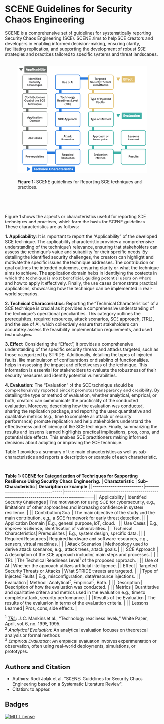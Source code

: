 # SCENE Guidelines for Security Chaos Engineering
SCENE is a comprehensive set of guidelines for systematically reporting Security Chaos Engineering (SCE).
SCENE aims to help  SCE creators and developers in enabling informed decision-making, ensuring clarity, facilitating replication, and supporting the development of robust SCE strategies and practices tailored to specific systems and threat landscapes.


<figure>
  <img src="SCENE.png" alt="SCENE guidelines" width="600">
  <figcaption><strong>Figure 1:</strong> SCENE guidelines for Reporting SCE techniques and practices.</figcaption>
</figure>

<br>
<br>
<br>

Figure 1 shows the aspects or characteristics useful for reporting SCE techniques and practices, which form the basis for SCENE guidelines. These characteristics are as follows:

**1. Applicability**: It is important to report the “Applicability” of the developed SCE technique. The applicability characteristic provides a comprehensive understanding of the technique’s relevance, ensuring that stakeholders can assess the technique’s value and suitability for their specific needs. By detailing the identified security challenges, the creators can highlight and motivate the specific issues the technique addresses. The contribution or goal outlines the intended outcomes, ensuring clarity on what the technique aims to achieve. The application domain helps in identifying the contexts in which the technique is most beneficial, guiding potential users on where and how to apply it effectively. Finally, the use cases demonstrate practical applications, showcasing how the technique can be implemented in real-world scenarios.

**2. Technical Characteristics**: Reporting the “Technical Characteristics” of a SCE technique is crucial as it provides a comprehensive understanding of the technique’s operational peculiarities. This category outlines the prerequisites, required resources, attack scenarios, SCE approach, (TRL), and the use of AI, which collectively ensure that stakeholders can accurately assess the feasibility, implementation requirements, and used technologies.

**3. Effect**: Considering the “Effect”, it provides a comprehensive understanding of the specific security threats and attacks targeted, such as those categorized by STRIDE. Additionally, detailing the types of injected faults, like manipulation of configurations or disabling of functionalities, helps in assessing the impact and effectiveness of the technique. This information is essential for stakeholders to evaluate the robustness of their security measures and identify potential vulnerabilities.

**4. Evaluation**: The “Evaluation” of the SCE technique should be comprehensively reported since it promotes transparency and credibility. By detailing the type or method of evaluation, whether analytical, empirical, or both, creators can communicate the practicality of the conducted evaluation. Moreover, describing how the evaluation was conducted, sharing the replication package, and reporting the used quantitative and qualitative metrics (e.g., time to complete an attack or security performance) promote replication and help stakeholders understand the effectiveness and efficiency of the SCE technique. Finally, summarizing the results and lessons learned highlights
practical implications, pros, cons, and potential side effects. This enables SCE practitioners making informed decisions about adopting or improving the SCE technique.

Table 1 provides a summary of the main characteristics as well as sub-characteristics and reports a description or example of each characteristic. 

<br>

**Table 1: SCENE for Categorization of Techniques for Supporting Resilience Using Security Chaos Engineering.**
| **Characteristic**              | **Sub-Characteristic**                   | **Description or Example**                                                                 |
|--------------------------|------------------------------------|---------------------------------------------------------------------------------------------|
| Applicability            | Identified Security Challenges     | The motivation for using SCE for cybersecurity, e.g., limitations of other approaches and increasing confidence in system resilience. |
|                          | Contribution/Goal                  | The main objective of the study and the main contribution, e.g., a SCE framework for early threat detection. |
|                          | Application Domain                 | E.g., general purpose, IoT, cloud.                                                          |
|                          | Use Cases                          | E.g., improve resilience, identification of vulnerabilities.                                |
| Technical Characteristics| Prerequisites                      | E.g., system design, specific data.                                                         |
|                          | Required Resources                 | Required hardware and software resources, e.g., sensors, virtual machines.                 |
|                          | Attack Scenarios                   | Methodology used to derive attack scenarios, e.g., attack trees, attack goals.             |
|                          | SCE Approach                       | A description of the SCE approach including main steps and processes.                      |
|                          | TRL                                | The Technical Readiness Level<sup>1</sup> of the proposed approach.                                    |
|                          | Use of AI                          | Whether the approach utilizes artificial intelligence.                                     |
| Effect                   | Targeted Security Threats or Attacks | What STRIDE threats are targeted.                                                         |
|                          | Type of Injected Faults            | E.g., misconfiguration, data/resource injections.                                          |
| Evaluation               | Method                             | Analytical<sup>2</sup>, Empirical<sup>3</sup>, Both.                                                               |
|                          | Description                        | Description of how the evaluation was conducted.                                           |
|                          | Metrics                            | Quantitative and qualitative criteria and metrics used in the evaluation e.g., time to complete attack, security performance. |
|                          | Results of the Evaluation          | The results of the evaluation in terms of the evaluation criteria.                         |
|                          | Lessons Learned                    | Pros, cons, side effects.                                                                  |

<sup>1</sup> *[TRL](https://en.wikipedia.org/wiki/Technology_readiness_level)*: J. C. Mankins et al., “Technology readiness levels,” White Paper, April, vol. 6, no. 1995, 1995. 
<br>
<sup>2</sup> *Analytical Evaluation*: An analytical evaluation focuses on theoretical analysis or formal methods
<br>
<sup>3</sup> *Empirical Evaluation*: An empirical evaluation involves experimentation or observation, often using real-world deployments, simulations, or prototypes.

## Authors and Citation

- Authors: Rodi Jolak et al. "SCENE: Guidelines for Security Chaos Engineering based on a Systematic Literature Review".
- Citation: to appear.

## Badges

[![MIT License](https://img.shields.io/badge/License-MIT-green.svg)](https://choosealicense.com/licenses/mit/)
